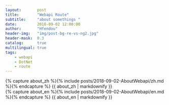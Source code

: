 ```yaml
---
layout:       post
title:        "Webapi Route"
subtitle:     "about somethings "
date:         2018-09-02 12:00:00
author:       "Hfendou"
header-img:   "img/post-bg-re-vs-ng2.jpg"
header-mask:  0.3
catalog:      true
multilingual: true
tags:
    - webapi
    - DotNet
    - route
---
```


<!-- Chinese Version -->
<div class="zh post-container">
    {% capture about_zh %}{% include posts/2018-09-02-AboutWebapi/zh.md %}{% endcapture %}
    {{ about_zh | markdownify }}
</div>

<!-- English Version -->
<div class="en post-container">
    {% capture about_en %}{% include posts/2018-09-02-AboutWebapi/en.md %}{% endcapture %}
    {{ about_en | markdownify }}
</div>